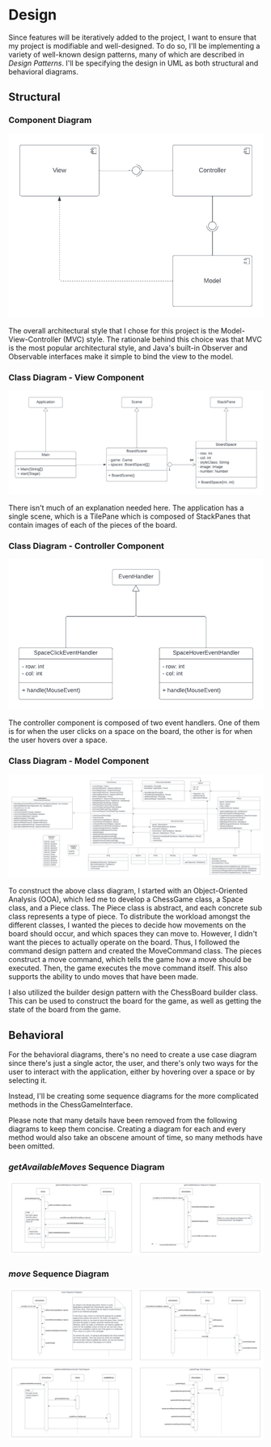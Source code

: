 # Design

Since features will be iteratively added to the project, I want to ensure that my project is modifiable and well-designed.
To do so, I'll be implementing a variety of well-known design patterns, many of which are described in *Design Patterns*.
I'll be specifying the design in UML as both structural and behavioral diagrams.

## Structural

### Component Diagram
![](resources/component_diagram.png)

The overall architectural style that I chose for this project is the Model-View-Controller (MVC) style.
The rationale behind this choice was that MVC is the most popular architectural style, and Java's built-in Observer and Observable interfaces make it simple to bind the view to the model.

### Class Diagram - View Component
![](resources/class_diagram_view_component.png)

There isn't much of an explanation needed here.
The application has a single scene, which is a TilePane which is composed of StackPanes that contain images of each of the pieces of the board.

### Class Diagram - Controller Component
![](resources/class_diagram_controller_component.png)

The controller component is composed of two event handlers. 
One of them is for when the user clicks on a space on the board, the other is for when the user hovers over a space.

### Class Diagram - Model Component
![](resources/class_diagram_model_component.png)

To construct the above class diagram, I started with an Object-Oriented Analysis (OOA), which led me to develop a ChessGame class, a Space class, and a Piece class.
The Piece class is abstract, and each concrete sub class represents a type of piece.
To distribute the workload amongst the different classes, I wanted the pieces to decide how movements on the board should occur, and which spaces they can move to.
However, I didn't want the pieces to actually operate on the board.
Thus, I followed the command design pattern and created the MoveCommand class. 
The pieces construct a move command, which tells the game how a move should be executed.
Then, the game executes the move command itself.
This also supports the ability to undo moves that have been made.

I also utilized the builder design pattern with the ChessBoard builder class.
This can be used to construct the board for the game, as well as getting the state of the board from the game.

## Behavioral

For the behavioral diagrams, there's no need to create a use case diagram since there's just a single actor, the user, and there's only two ways for the user to interact with the application, either by hovering over a space or by selecting it.

Instead, I'll be creating some sequence diagrams for the more complicated methods in the ChessGameInterface.

Please note that many details have been removed from the following diagrams to keep them concise.
Creating a diagram for each and every method would also take an obscene amount of time, so many methods have been omitted.

### *getAvailableMoves* Sequence Diagram

![](resources/get_available_moves_sequence_diagram.png)

### *move* Sequence Diagram

![](resources/move_sequence_diagram.png)
